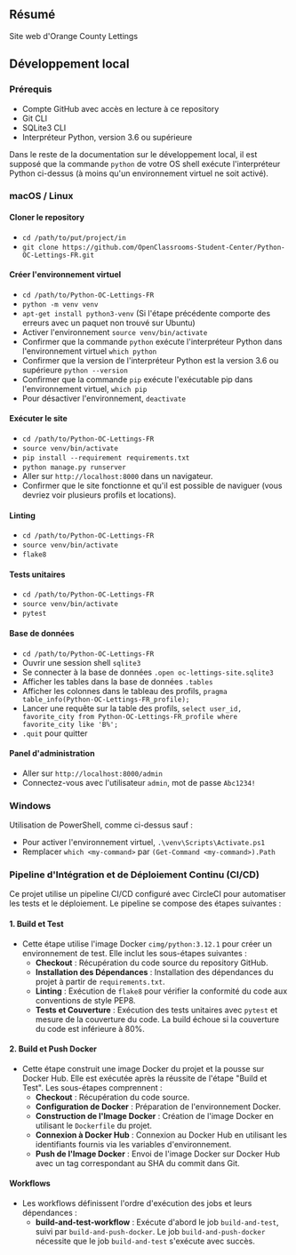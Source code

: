 ## Résumé

Site web d'Orange County Lettings

## Développement local

### Prérequis

- Compte GitHub avec accès en lecture à ce repository
- Git CLI
- SQLite3 CLI
- Interpréteur Python, version 3.6 ou supérieure

Dans le reste de la documentation sur le développement local, il est supposé que la commande `python` de votre OS shell exécute l'interpréteur Python ci-dessus (à moins qu'un environnement virtuel ne soit activé).

### macOS / Linux

#### Cloner le repository

- `cd /path/to/put/project/in`
- `git clone https://github.com/OpenClassrooms-Student-Center/Python-OC-Lettings-FR.git`

#### Créer l'environnement virtuel

- `cd /path/to/Python-OC-Lettings-FR`
- `python -m venv venv`
- `apt-get install python3-venv` (Si l'étape précédente comporte des erreurs avec un paquet non trouvé sur Ubuntu)
- Activer l'environnement `source venv/bin/activate`
- Confirmer que la commande `python` exécute l'interpréteur Python dans l'environnement virtuel
`which python`
- Confirmer que la version de l'interpréteur Python est la version 3.6 ou supérieure `python --version`
- Confirmer que la commande `pip` exécute l'exécutable pip dans l'environnement virtuel, `which pip`
- Pour désactiver l'environnement, `deactivate`

#### Exécuter le site

- `cd /path/to/Python-OC-Lettings-FR`
- `source venv/bin/activate`
- `pip install --requirement requirements.txt`
- `python manage.py runserver`
- Aller sur `http://localhost:8000` dans un navigateur.
- Confirmer que le site fonctionne et qu'il est possible de naviguer (vous devriez voir plusieurs profils et locations).

#### Linting

- `cd /path/to/Python-OC-Lettings-FR`
- `source venv/bin/activate`
- `flake8`

#### Tests unitaires

- `cd /path/to/Python-OC-Lettings-FR`
- `source venv/bin/activate`
- `pytest`

#### Base de données

- `cd /path/to/Python-OC-Lettings-FR`
- Ouvrir une session shell `sqlite3`
- Se connecter à la base de données `.open oc-lettings-site.sqlite3`
- Afficher les tables dans la base de données `.tables`
- Afficher les colonnes dans le tableau des profils, `pragma table_info(Python-OC-Lettings-FR_profile);`
- Lancer une requête sur la table des profils, `select user_id, favorite_city from
  Python-OC-Lettings-FR_profile where favorite_city like 'B%';`
- `.quit` pour quitter

#### Panel d'administration

- Aller sur `http://localhost:8000/admin`
- Connectez-vous avec l'utilisateur `admin`, mot de passe `Abc1234!`

### Windows

Utilisation de PowerShell, comme ci-dessus sauf :

- Pour activer l'environnement virtuel, `.\venv\Scripts\Activate.ps1` 
- Remplacer `which <my-command>` par `(Get-Command <my-command>).Path`

### Pipeline d'Intégration et de Déploiement Continu (CI/CD)

Ce projet utilise un pipeline CI/CD configuré avec CircleCI pour automatiser les tests et le déploiement. Le pipeline se compose des étapes suivantes :

#### 1. Build et Test
- Cette étape utilise l'image Docker `cimg/python:3.12.1` pour créer un environnement de test. Elle inclut les sous-étapes suivantes :
  - **Checkout** : Récupération du code source du repository GitHub.
  - **Installation des Dépendances** : Installation des dépendances du projet à partir de `requirements.txt`.
  - **Linting** : Exécution de `flake8` pour vérifier la conformité du code aux conventions de style PEP8.
  - **Tests et Couverture** : Exécution des tests unitaires avec `pytest` et mesure de la couverture du code. La build échoue si la couverture du code est inférieure à 80%.

#### 2. Build et Push Docker
- Cette étape construit une image Docker du projet et la pousse sur Docker Hub. Elle est exécutée après la réussite de l'étape "Build et Test". Les sous-étapes comprennent :
  - **Checkout** : Récupération du code source.
  - **Configuration de Docker** : Préparation de l'environnement Docker.
  - **Construction de l'Image Docker** : Création de l'image Docker en utilisant le `Dockerfile` du projet.
  - **Connexion à Docker Hub** : Connexion au Docker Hub en utilisant les identifiants fournis via les variables d'environnement.
  - **Push de l'Image Docker** : Envoi de l'image Docker sur Docker Hub avec un tag correspondant au SHA du commit dans Git.

#### Workflows
- Les workflows définissent l'ordre d'exécution des jobs et leurs dépendances :
  - **build-and-test-workflow** : Exécute d'abord le job `build-and-test`, suivi par `build-and-push-docker`. Le job `build-and-push-docker` nécessite que le job `build-and-test` s'exécute avec succès.